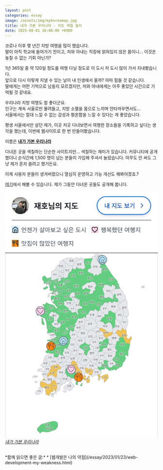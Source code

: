 ```yaml
---
layout: post
categories: essay
image: /assets/img/mykoreamap.jpg
title: 내가 가본 우리나라 - 지도 색칠 놀이
date: 2025-08-01 16:06:00 +0900
---
```


코로나 이후 몇 년간 지방 여행을 많이 했습니다.  
딸이 아직 학교에 들어가기 전이고, 저와 아내는 직장에 얽혀있지 않은 몸이니... 이것은 놓칠 수 없는 기회 아닌가?

1년 365일 중 약 120일 정도를 여행 다닐 정도로 이 도시 저 도시 많이 가서 지내봤습니다.  
앞으로 다시 이렇게 지낼 수 있는 날이 내 인생에서 올까? 아마 힘들 것 같습니다.  
딸에게는 어떤 기억으로 남을지 모르겠지만, 저와 아내에게는 아주 좋았던 시간으로 기억될 것 같네요.

우리나라 지방 여행도 참 좋더군요.  
인구는 계속 서울로만 몰려들고, 지방 소멸을 몸으로 느끼며 안타까우면서도...  
서울에서는 절대 느낄 수 없는 감성과 평온함을 느낄 수 있다는 게 좋았습니다.  

평생 서울에서만 살던 제가, 이곳 저곳 다녀보면서 여행한 장소들을 기록하고 싶다는 생각을 했는데, 이번에 웹사이트로 한 번 만들어봤습니다.

이름은 **[내가 가본 우리나라](https://mykoreamap.com)**

다녀온 곳을 색칠하는 단순한 사이트지만... 색칠하는 재미가 있습니다.
커뮤니티에 공개했더니 순식간에 1,500 명이 넘는 분들이 가입해 주셔서 놀랐습니다.
아무도 안 써도 그냥 제가 혼자 쓸려고 했거든요.

이제 사용자 분들이 생겨버렸으니 열심히 운영하고 기능 개선도 해봐야겠죠.?

[여기](https://mykoreamap.com)에서 해볼 수 있습니다. 제가 그동안 다녀온 곳들도 공개해 봅니다.

![김재호님의 내가 가본 우리나라](/assets/img/mykoreamap.jpg)  
*[내가 가본 우리나라](https://mykoreamap.com/maps/s/6c1ps9qtc)*

<br>
*함께 읽으면 좋은 글:*
* [웹개발은 나의 약점](/essay/2023/01/23/web-development-my-weakness.html)